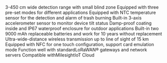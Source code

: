 3-450 cm wide detection range with small blind zone
Equipped with three pre-set modes for different applications
Equipped with NTC temperature sensor for the detection and alarm of trash burning
Built-in 3-axis accelerometer sensor to monitor device tilt status
Damp-proof coating inside and IP67 waterproof enclosure for outdoor applications
Built-in two 9000 mAh replaceable batteries and work for 10 years without replacement
Ultra-wide-distance wireless transmission up to line of sight of 15 km
Equipped with NFC for one touch configuration, support card emulation mode
Function well with standardLoRaWAN® gateways and network servers
Compatible withMilesightIoT Cloud

